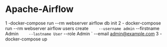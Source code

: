 # Apache-Airflow

1 -docker-compose run --rm webserver airflow db init
2 - docker-compose run --rm webserver airflow users create `    --username admin`
--firstname Admin `    --lastname User`
--role Admin `
--email admin@example.com
3 - docker-compose up
